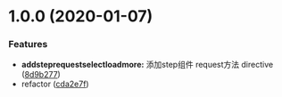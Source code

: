 # 1.0.0 (2020-01-07)


### Features

* **addsteprequestselectloadmore:** 添加step组件 request方法 directive ([8d9b277](https://github.com/tomorrowzjz/my-vue-template/commit/8d9b277e0f0eda31ece0ae1da8bb60e1c4a19fd9))
* refactor ([cda2e7f](https://github.com/tomorrowzjz/my-vue-template/commit/cda2e7f9f7c9d507bef2db763100a89cbfca79fb))



